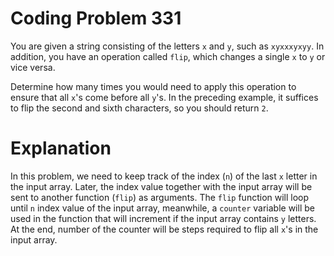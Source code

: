 # Coding Problem 331

You are given a string consisting of the letters `x` and `y`, such as `xyxxxyxyy`. In addition, you have an operation called `flip`, which changes a single `x` to `y` or vice versa.

Determine how many times you would need to apply this operation to ensure that all `x`'s come before all `y`'s. In the preceding example, it suffices to flip the second and sixth characters, so you should return `2`.

# Explanation

In this problem, we need to keep track of the index (`n`) of the last `x` letter in the input array. Later, the index value together with the input array will be sent to another function (`flip`) as arguments. The `flip` function will loop until `n` index value of the input array, meanwhile, a `counter` variable will be used in the function that will increment if the input array contains `y` letters. At the end, number of the counter will be steps required to flip all `x`'s in the input array.